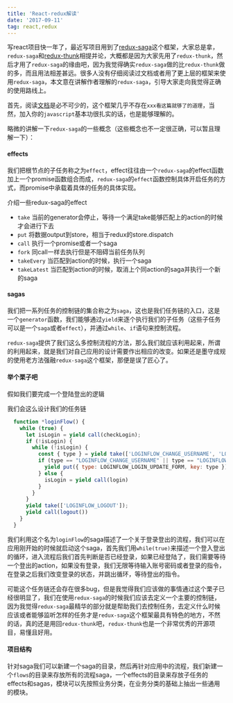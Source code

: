 ```yaml
---
title: 'React-redux解读'
date: '2017-09-11'
tag: react,redux
---
```


写react项目快一年了，最近写项目用到了[redux-saga](https://redux-saga.js.org/)这个框架，大家总是拿，`redux-saga`和[redux-thunk](https://github.com/gaearon/redux-thunk)相提并论，大概都是因为大家先用了`redux-thunk`，然后才用了`redux-saga`的缘由吧，因为我觉得确实`redux-saga`做的比`redux-thunk`做的多，而且用法相差甚远。很多人没有仔细阅读过文档或者用了更上层的框架来使用`redux-saga`，本文意在讲解作者理解的`redux-saga`，引导大家走向我觉得正确的使用路线上。

  首先，阅读[文档](https://redux-saga.js.org/docs/introduction/BeginnerTutorial.html)是必不可少的，这个框架几乎不存在`xxx看这篇就够了的道理`，当然，加入你的`javascript`基本功很扎实的话，也是能够理解的。

  略微的讲解一下`redux-saga`的一些概念（这些概念也不一定很正确，可以暂且理解一下）：
#### effects
  我们把根节点的子任务称之为`effect`，effect往往由一个`redux-saga`的effect函数加上一个promise函数组合而成，`redux-saga`的`effect`函数控制具体开启任务的方式，而promise中承载着具体的任务的具体实现。

介绍一些redux-saga的effect

- `take` 当前的generator会停止，等待一个满足take能够匹配上的action的时候才会进行下去
- `put` 将数据output到store，相当于redux的store.dispatch
- `call` 执行一个promise或者一个saga
- `fork` 同call一样去执行但是不阻碍当前任务队列
- `takeEvery` 当匹配到action的时候，执行一个saga
- `takeLatest` 当匹配到action的时候，取消上个同action的saga并执行一个新的saga

#### sagas
  我们把一系列任务的控制链的集合称之为`saga`，这也是我们任务链的入口，这是一个`generator`函数，我们能够通过`yield`来逐个执行我们的子任务（这些子任务可以是一个`saga`或者`effect`），并通过`while`、`if`语句来控制流程。

`redux-saga`提供了我们这么多控制流程的方法，那么我们就应该利用起来，所谓的利用起来，就是我们对自己应用的设计需要作出相应的改变。如果还是墨守成规的使用老方法强融`redux-saga`这个框架，那便是误了匠心了。

#### 举个栗子吧

假如我们要完成一个登陆登出的逻辑

我们会这么设计我们的任务链

```javascript
  function *loginFlow() {
    while (true) {
      let isLogin = yield call(checkLogin);
      if (!isLogin) {
        while (!isLogin) {
          const { type } = yield take(['LOGINFLOW_CHANGE_USERNAME', 'LOGINFLOW_CHANGE_PASSWORD, LOGINFLOW_LOGIN']);
          if (type == "LOGINFLOW_CHANGE_USERNAME" || type == "LOGINFLOW_CHANGE_PASSWORD") {
            yield put({ type: LOGINFLOW_LOGIN_UPDATE_FORM, key: type })
          } else {
            isLogin = yield call(login)
          }
        }
      }
      yield take(['LOGINFLOW_LOGOUT']);
      yield call(logout())
    }
  }
```

我们利用这个名为`loginFlow`的saga描述了一个关于登录登出的流程，我们可以在应用刚开始的时候就启动这个saga，首先我们用`while(true)`来描述一个登入登出的循环，进入流程后我们首先判断是否已经登录，如果已经登陆了，我们需要等待一个登出的action，如果没有登录，我们无限等待输入账号密码或者登录的指令，在登录之后我们改变登录的状态，并跳出循环，等待登出的指令。

可能这个任务链还会存在很多bug，但是我觉得我们应该做的事情通过这个栗子已经很明显了，我们在使用`redux-saga`的时候我们应该去定义一个主要的控制链，因为我觉得`redux-saga`最精华的部分就是帮助我们去控制任务，去定义什么时候应该或者能够监听怎样的任务才是`redux-saga`这个框架最具有特色的地方，不然的话，真的还是用回`redux-thunk`吧，`redux-thunk`也是一个非常优秀的开源项目，易懂且好用。

#### 项目结构

针对saga我们可以新建一个saga的目录，然后再针对应用中的流程，我们新建一个`flows`的目录来存放所有的流程saga，一个effects的目录来存放子任务的effects和sagas，模块可以先按照业务分类，在业务分类的基础上抽出一些通用的模块。